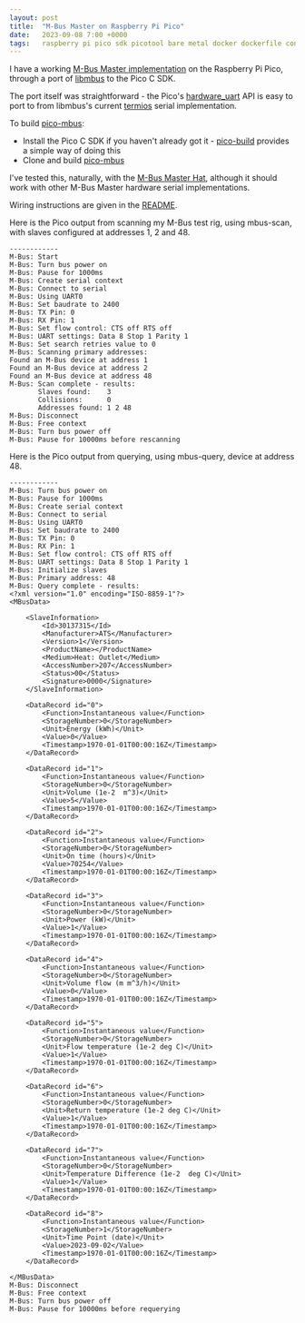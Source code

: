 ```yaml
---
layout: post
title:  "M-Bus Master on Raspberry Pi Pico"
date:   2023-09-08 7:00 +0000
tags:   raspberry pi pico sdk picotool bare metal docker dockerfile container build mbus master
---
```


I have a working [M-Bus Master implementation](https://github.com/packom/pico-mbus) on the Raspberry Pi Pico, through a port of [libmbus](https://github.com/piersfinlayson/libmbus) to the Pico C SDK.

The port itself was straightforward - the Pico's [hardware_uart](https://www.raspberrypi.com/documentation/pico-sdk/hardware.html#hardware_uart) API is easy to port to from libmbus's current [termios](https://man7.org/linux/man-pages/man3/termios.3.html) serial implementation.

To build [pico-mbus](https://github.com/packom/libmbus):
* Install the Pico C SDK if you haven't already got it - [pico-build](https://github.com/piersfinlayson/pico-build) provides a simple way of doing this
* Clone and build [pico-mbus](https://github.com/packom/libmbus)

I've tested this, naturally, with the [M-Bus Master Hat](https://www.packom.net/product/m-bus-master-hat/), although it should work with other M-Bus Master hardware serial implementations.

Wiring instructions are given in the [README](https://github.com/packom/pico-mbus/blob/main/README.md).

Here is the Pico output from scanning my M-Bus test rig, using mbus-scan, with slaves configured at addresses 1, 2 and 48.

```
------------
M-Bus: Start
M-Bus: Turn bus power on
M-Bus: Pause for 1000ms
M-Bus: Create serial context
M-Bus: Connect to serial
M-Bus: Using UART0
M-Bus: Set baudrate to 2400
M-Bus: TX Pin: 0
M-Bus: RX Pin: 1
M-Bus: Set flow control: CTS off RTS off
M-Bus: UART settings: Data 8 Stop 1 Parity 1
M-Bus: Set search retries value to 0
M-Bus: Scanning primary addresses:
Found an M-Bus device at address 1
Found an M-Bus device at address 2
Found an M-Bus device at address 48
M-Bus: Scan complete - results:
       Slaves found:    3
       Collisions:      0
       Addresses found: 1 2 48
M-Bus: Disconnect
M-Bus: Free context
M-Bus: Turn bus power off
M-Bus: Pause for 10000ms before rescanning
```

Here is the Pico output from querying, using mbus-query, device at address 48.

```
------------
M-Bus: Turn bus power on
M-Bus: Pause for 1000ms
M-Bus: Create serial context
M-Bus: Connect to serial
M-Bus: Using UART0
M-Bus: Set baudrate to 2400
M-Bus: TX Pin: 0
M-Bus: RX Pin: 1
M-Bus: Set flow control: CTS off RTS off
M-Bus: UART settings: Data 8 Stop 1 Parity 1
M-Bus: Initialize slaves
M-Bus: Primary address: 48
M-Bus: Query complete - results:
<?xml version="1.0" encoding="ISO-8859-1"?>
<MBusData>

    <SlaveInformation>
        <Id>30137315</Id>
        <Manufacturer>ATS</Manufacturer>
        <Version>1</Version>
        <ProductName></ProductName>
        <Medium>Heat: Outlet</Medium>
        <AccessNumber>207</AccessNumber>
        <Status>00</Status>
        <Signature>0000</Signature>
    </SlaveInformation>

    <DataRecord id="0">
        <Function>Instantaneous value</Function>
        <StorageNumber>0</StorageNumber>
        <Unit>Energy (kWh)</Unit>
        <Value>0</Value>
        <Timestamp>1970-01-01T00:00:16Z</Timestamp>
    </DataRecord>

    <DataRecord id="1">
        <Function>Instantaneous value</Function>
        <StorageNumber>0</StorageNumber>
        <Unit>Volume (1e-2  m^3)</Unit>
        <Value>5</Value>
        <Timestamp>1970-01-01T00:00:16Z</Timestamp>
    </DataRecord>

    <DataRecord id="2">
        <Function>Instantaneous value</Function>
        <StorageNumber>0</StorageNumber>
        <Unit>On time (hours)</Unit>
        <Value>70254</Value>
        <Timestamp>1970-01-01T00:00:16Z</Timestamp>
    </DataRecord>

    <DataRecord id="3">
        <Function>Instantaneous value</Function>
        <StorageNumber>0</StorageNumber>
        <Unit>Power (kW)</Unit>
        <Value>1</Value>
        <Timestamp>1970-01-01T00:00:16Z</Timestamp>
    </DataRecord>

    <DataRecord id="4">
        <Function>Instantaneous value</Function>
        <StorageNumber>0</StorageNumber>
        <Unit>Volume flow (m m^3/h)</Unit>
        <Value>0</Value>
        <Timestamp>1970-01-01T00:00:16Z</Timestamp>
    </DataRecord>

    <DataRecord id="5">
        <Function>Instantaneous value</Function>
        <StorageNumber>0</StorageNumber>
        <Unit>Flow temperature (1e-2 deg C)</Unit>
        <Value>1</Value>
        <Timestamp>1970-01-01T00:00:16Z</Timestamp>
    </DataRecord>

    <DataRecord id="6">
        <Function>Instantaneous value</Function>
        <StorageNumber>0</StorageNumber>
        <Unit>Return temperature (1e-2 deg C)</Unit>
        <Value>1</Value>
        <Timestamp>1970-01-01T00:00:16Z</Timestamp>
    </DataRecord>

    <DataRecord id="7">
        <Function>Instantaneous value</Function>
        <StorageNumber>0</StorageNumber>
        <Unit>Temperature Difference (1e-2  deg C)</Unit>
        <Value>1</Value>
        <Timestamp>1970-01-01T00:00:16Z</Timestamp>
    </DataRecord>

    <DataRecord id="8">
        <Function>Instantaneous value</Function>
        <StorageNumber>1</StorageNumber>
        <Unit>Time Point (date)</Unit>
        <Value>2023-09-02</Value>
        <Timestamp>1970-01-01T00:00:16Z</Timestamp>
    </DataRecord>

</MBusData>
M-Bus: Disconnect
M-Bus: Free context
M-Bus: Turn bus power off
M-Bus: Pause for 10000ms before requerying
```

